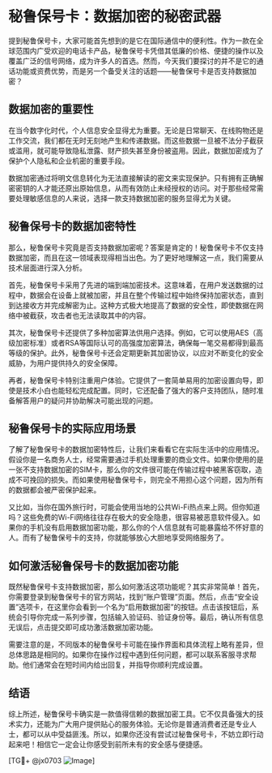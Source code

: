 # 秘鲁保号卡：数据加密的秘密武器

提到秘鲁保号卡，大家可能首先想到的是它在国际通信中的便利性。作为一款在全球范围内广受欢迎的电话卡产品，秘鲁保号卡凭借其低廉的价格、便捷的操作以及覆盖广泛的信号网络，成为许多人的首选。然而，今天我们要探讨的并不是它的通话功能或资费优势，而是另一个备受关注的话题——秘鲁保号卡是否支持数据加密？

## 数据加密的重要性

在当今数字化时代，个人信息安全显得尤为重要。无论是日常聊天、在线购物还是工作交流，我们都在无时无刻地产生和传递数据。而这些数据一旦被不法分子截获或滥用，就可能导致隐私泄露、财产损失甚至身份被盗用。因此，数据加密成为了保护个人隐私和企业机密的重要手段。

数据加密通过将明文信息转化为无法直接解读的密文来实现保护。只有拥有正确解密密钥的人才能还原出原始信息，从而有效防止未经授权的访问。对于那些经常需要处理敏感信息的人来说，选择一款支持数据加密的服务显得尤为关键。

## 秘鲁保号卡的数据加密特性

那么，秘鲁保号卡究竟是否支持数据加密呢？答案是肯定的！秘鲁保号卡不仅支持数据加密，而且在这一领域表现得相当出色。为了更好地理解这一点，我们需要从技术层面进行深入分析。

首先，秘鲁保号卡采用了先进的端到端加密技术。这意味着，在用户发送数据的过程中，数据会在设备上就被加密，并且在整个传输过程中始终保持加密状态，直到到达接收方并完成解密为止。这种方式极大地提高了数据的安全性，即使数据在网络中被截获，攻击者也无法读取其中的内容。

其次，秘鲁保号卡还提供了多种加密算法供用户选择。例如，它可以使用AES（高级加密标准）或者RSA等国际认可的高强度加密算法，确保每一笔交易都得到最高等级的保护。此外，秘鲁保号卡还会定期更新其加密协议，以应对不断变化的安全威胁，为用户提供持久的安全保障。

再者，秘鲁保号卡特别注重用户体验。它提供了一套简单易用的加密设置向导，即使是技术小白也能轻松完成配置。同时，它还配备了强大的客户支持团队，随时准备解答用户的疑问并协助解决可能出现的问题。

## 秘鲁保号卡的实际应用场景

了解了秘鲁保号卡的数据加密特性后，让我们来看看它在实际生活中的应用情况。假设你是一名商务人士，经常需要通过手机处理重要的商业文件。如果你使用的是一张不支持数据加密的SIM卡，那么你的文件很可能在传输过程中被黑客窃取，造成不可挽回的损失。而如果使用秘鲁保号卡，则完全不用担心这个问题，因为所有的数据都会被严密保护起来。

又比如，当你在国外旅行时，可能会使用当地的公共Wi-Fi热点来上网。但你知道吗？这些免费的Wi-Fi网络往往存在极大的安全隐患，很容易被恶意软件侵入。如果你的手机没有启用数据加密功能，那么你的个人信息就有可能暴露给不怀好意的人。而有了秘鲁保号卡的支持，你就能够放心大胆地享受网络服务了。

## 如何激活秘鲁保号卡的数据加密功能

既然秘鲁保号卡支持数据加密，那么如何激活这项功能呢？其实非常简单！首先，你需要登录到秘鲁保号卡的官方网站，找到“账户管理”页面。然后，点击“安全设置”选项卡，在这里你会看到一个名为“启用数据加密”的按钮。点击该按钮后，系统会引导你完成一系列步骤，包括输入验证码、验证身份等。最后，确认所有信息无误后，点击提交即可成功激活数据加密功能。

需要注意的是，不同版本的秘鲁保号卡可能在操作界面和具体流程上略有差异，但总体思路是相同的。如果你在操作过程中遇到任何问题，都可以联系客服寻求帮助。他们通常会在短时间内给出回复，并指导你顺利完成设置。

## 结语

综上所述，秘鲁保号卡确实是一款值得信赖的数据加密工具。它不仅具备强大的技术实力，还能为广大用户提供贴心的服务体验。无论你是普通消费者还是专业人士，都可以从中受益匪浅。所以，如果你还没有尝试过秘鲁保号卡，不妨立即行动起来吧！相信它一定会让你感受到前所未有的安全感与便捷感。

[TG💪+ @jx0703 ![Image](https://github.com/user-attachments/assets/dbca1d08-cadb-493c-b0ec-ad6f7a83f270)]